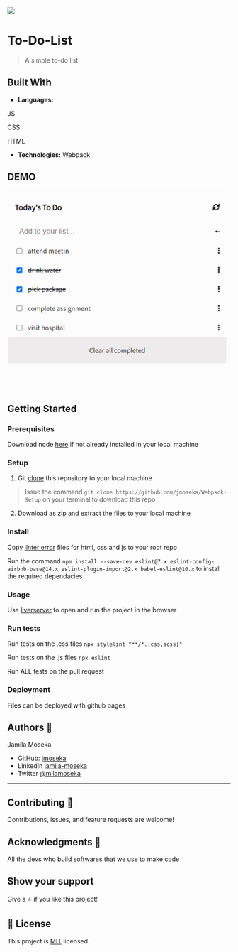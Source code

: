 
 ![](https://img.shields.io/badge/Microverse-blueviolet)

# To-Do-List

> A simple to-do list 

## Built With

- **Languages:**

 JS
 
 CSS
 
 HTML
- **Technologies:** 
Webpack


## DEMO

<img src="assets/demo-live.gif" alt="gif project">

## Getting Started

### Prerequisites
Download node [here](https://nodejs.org/en/download/) if not already installed in your local machine

### Setup
1. Git [clone]("https://github.com/jmoseka/To-Do-List") this repository to your local machine

> Issue the command ```git clone https://github.com/jmoseka/Webpsck-Setup``` on your terminal to download this repo

2. Download as [zip](https://github.com/jmoseka/To-Do-List.git) and extract the files to your local machine

### Install
Copy [linter error](https://github.com/microverseinc/linters-config/tree/master/html-css-js) files for html, css and js to your root repo

Run the command ```npm install --save-dev eslint@7.x eslint-config-airbnb-base@14.x eslint-plugin-import@2.x babel-eslint@10.x``` to install the required dependacies 

### Usage
Use [liverserver](https://marketplace.visualstudio.com/items?itemName=ritwickdey.LiveServer#:~:text=Shortcuts%20to%20Start%2FStop%20Server&text=Open%20a%20HTML%20file%20and,on%20Open%20with%20Live%20Server%20.&text=Open%20the%20Command%20Pallete%20by,Server%20to%20stop%20a%20server) to open and run the project in the browser

### Run tests

Run tests on the .css files
```npx stylelint "**/*.{css,scss}"```

Run tests on the .js files
```npx eslint ```

Run ALL tests on the pull request 

### Deployment
Files can be deployed with github pages

## Authors 👤

Jamila Moseka

- GitHub: [jmoseka](https://github.com/jmoseka)
- LinkedIn [jamila-moseka](https://www.linkedin.com/in/jamila-moseka/)
- Twitter [@milamoseka](https://twitter.com/milamoseka)
<hr>

## Contributing 🤝 

Contributions, issues, and feature requests are welcome!

## Acknowledgments 🥇
All the devs who build softwares that we use to make code

## Show your support

Give a ⭐️ if you like this project!

## 📝 License

This project is [MIT](./LICENSE) licensed.

